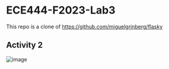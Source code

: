 # ECE444-F2023-Lab3

This repo is a clone of https://github.com/miguelgrinberg/flasky

## Activity 2
![image](https://github.com/alextanned/ECE444-F2023-Lab1/assets/74106760/646ec85d-e9f8-43bf-a90b-3759fe93208b)
